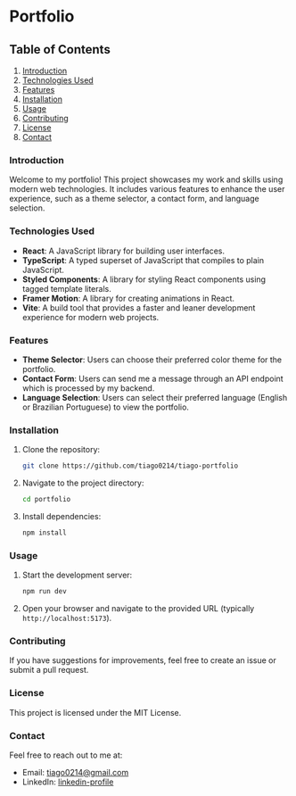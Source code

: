 # Portfolio

## Table of Contents
1. [Introduction](#introduction)
2. [Technologies Used](#technologies-used)
3. [Features](#features)
4. [Installation](#installation)
5. [Usage](#usage)
6. [Contributing](#contributing)
7. [License](#license)
8. [Contact](#contact)

### Introduction
Welcome to my portfolio! This project showcases my work and skills using modern web technologies. It includes various features to enhance the user experience, such as a theme selector, a contact form, and language selection.

### Technologies Used
- **React**: A JavaScript library for building user interfaces.
- **TypeScript**: A typed superset of JavaScript that compiles to plain JavaScript.
- **Styled Components**: A library for styling React components using tagged template literals.
- **Framer Motion**: A library for creating animations in React.
- **Vite**: A build tool that provides a faster and leaner development experience for modern web projects.

### Features
- **Theme Selector**: Users can choose their preferred color theme for the portfolio.
- **Contact Form**: Users can send me a message through an API endpoint which is processed by my backend.
- **Language Selection**: Users can select their preferred language (English or Brazilian Portuguese) to view the portfolio.

### Installation
1. Clone the repository:
    ```sh
    git clone https://github.com/tiago0214/tiago-portfolio
    ```
2. Navigate to the project directory:
    ```sh
    cd portfolio
    ```
3. Install dependencies:
    ```sh
    npm install
    ```

### Usage
1. Start the development server:
    ```sh
    npm run dev
    ```
2. Open your browser and navigate to the provided URL (typically `http://localhost:5173`).

### Contributing
If you have suggestions for improvements, feel free to create an issue or submit a pull request.

### License
This project is licensed under the MIT License.

### Contact
Feel free to reach out to me at:
- Email: tiago0214@gmail.com
- LinkedIn: [linkedin-profile](linkedin.com/in/tiago-souza-ba234b11a/)
